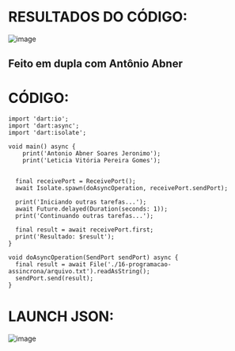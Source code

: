 # RESULTADOS DO CÓDIGO:

![image](https://github.com/mareshbard/PDM2-24-1/assets/125154278/899d5022-b073-4ac1-a3a5-f67c0d1be288)
## Feito em dupla com Antônio Abner

# CÓDIGO:
~~~
import 'dart:io';
import 'dart:async';
import 'dart:isolate';

void main() async {
    print('Antonio Abner Soares Jeronimo');
    print('Leticia Vitória Pereira Gomes');
    

  final receivePort = ReceivePort();
  await Isolate.spawn(doAsyncOperation, receivePort.sendPort);

  print('Iniciando outras tarefas...');
  await Future.delayed(Duration(seconds: 1));
  print('Continuando outras tarefas...');

  final result = await receivePort.first;
  print('Resultado: $result');
}

void doAsyncOperation(SendPort sendPort) async {
  final result = await File('./16-programacao-assincrona/arquivo.txt').readAsString();
  sendPort.send(result);
}
~~~
# LAUNCH JSON:

![image](https://github.com/mareshbard/PDM2-24-1/assets/125154278/0e8314e3-e2ab-4ce4-8487-1429c2f60e4f)

